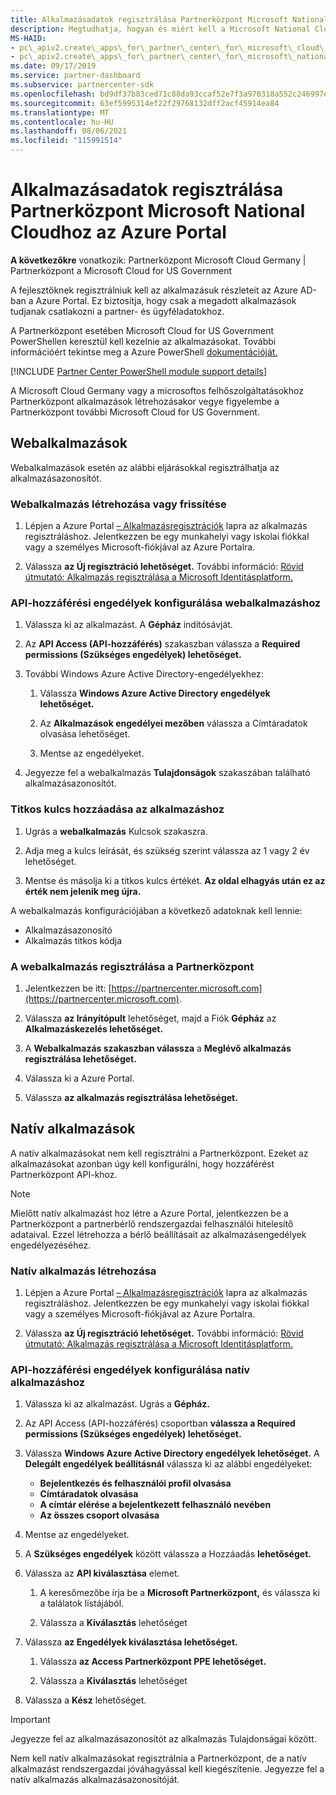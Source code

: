 ```yaml
---
title: Alkalmazásadatok regisztrálása Partnerközpont Microsoft National Cloudhoz
description: Megtudhatja, hogyan és miért kell a Microsoft National Cloudhoz Partnerközpont alkalmazásfejlesztőknek regisztrálniuk az alkalmazásuk részleteit az Azure AD-Azure Portal.
MS-HAID:
- pc\_apiv2.create\_apps\_for\_partner\_center\_for\_microsoft\_cloud\_germany
- pc\_apiv2.create\_apps\_for\_partner\_center\_for\_microsoft\_national\_clouds
ms.date: 09/17/2019
ms.service: partner-dashboard
ms.subservice: partnercenter-sdk
ms.openlocfilehash: bd9df37b83ced71c88da93ccaf52e7f3a970318a552c246997eb1334def9ff81
ms.sourcegitcommit: 63ef5995314ef22f29768132dff2acf45914ea84
ms.translationtype: MT
ms.contentlocale: hu-HU
ms.lasthandoff: 08/06/2021
ms.locfileid: "115991514"
---
```

# <a name="register-app-details-for-partner-center-for-microsoft-national-cloud-through-the-azure-portal"></a>Alkalmazásadatok regisztrálása Partnerközpont Microsoft National Cloudhoz az Azure Portal

**A következőkre** vonatkozik: Partnerközpont Microsoft Cloud Germany | Partnerközpont a Microsoft Cloud for US Government

A fejlesztőknek regisztrálniuk kell az alkalmazásuk részleteit az Azure AD-ban a Azure Portal. Ez biztosítja, hogy csak a megadott alkalmazások tudjanak csatlakozni a partner- és ügyféladatokhoz.

A Partnerközpont esetében Microsoft Cloud for US Government PowerShellen keresztül kell kezelnie az alkalmazásokat. További információért tekintse meg a Azure PowerShell [dokumentációját.](/powershell/module/Azuread/#applications)

[!INCLUDE [Partner Center PowerShell module support details](../includes/powershell-module-support.md)]

A Microsoft Cloud Germany vagy a microsoftos felhőszolgáltatásokhoz Partnerközpont alkalmazások létrehozásakor vegye figyelembe a Partnerközpont további Microsoft Cloud for US Government.

## <a name="web-apps"></a>Webalkalmazások

Webalkalmazások esetén az alábbi eljárásokkal regisztrálhatja az alkalmazásazonosítót.

### <a name="create-or-update-web-app"></a>Webalkalmazás létrehozása vagy frissítése

1. Lépjen a Azure Portal [– Alkalmazásregisztrációk](https://go.microsoft.com/fwlink/?linkid=2083908) lapra az alkalmazás regisztráláshoz. Jelentkezzen be egy munkahelyi vagy iskolai fiókkal vagy a személyes Microsoft-fiókjával az Azure Portalra.

2. Válassza **az Új regisztráció lehetőséget.** További információ: [Rövid útmutató: Alkalmazás regisztrálása a Microsoft Identitásplatform.](/azure/active-directory/develop/quickstart-register-app)

### <a name="configure-api-access-permissions-for-web-app"></a>API-hozzáférési engedélyek konfigurálása webalkalmazáshoz

1. Válassza ki az alkalmazást. A **Gépház** indítósávját.

2. Az **API Access (API-hozzáférés)** szakaszban válassza a **Required permissions (Szükséges engedélyek) lehetőséget.**

3. További Windows Azure Active Directory-engedélyekhez:

    1. Válassza **Windows Azure Active Directory engedélyek lehetőséget.**

    2. Az **Alkalmazások engedélyei mezőben** válassza a Címtáradatok olvasása lehetőséget.

    3. Mentse az engedélyeket.

4. Jegyezze fel a webalkalmazás **Tulajdonságok** szakaszában található alkalmazásazonosítót.

### <a name="add-a-secret-key-to-your-app"></a>Titkos kulcs hozzáadása az alkalmazáshoz

1. Ugrás a **webalkalmazás** Kulcsok szakaszra.

2. Adja meg a kulcs leírását, és szükség szerint válassza az 1 vagy 2 év lehetőséget.

3. Mentse és másolja ki a titkos kulcs értékét. **Az oldal elhagyás után ez az érték nem jelenik meg újra.**

A webalkalmazás konfigurációjában a következő adatoknak kell lennie:

- Alkalmazásazonosító
- Alkalmazás titkos kódja

### <a name="register-the-web-app-in-partner-center"></a>A webalkalmazás regisztrálása a Partnerközpont

1. Jelentkezzen be itt: [https://partnercenter.microsoft.com](https://partnercenter.microsoft.com).

2. Válassza **az Irányítópult** lehetőséget, majd a Fiók **Gépház** az **Alkalmazáskezelés lehetőséget.**

3. A **Webalkalmazás szakaszban válassza** a **Meglévő alkalmazás regisztrálása lehetőséget.**

4. Válassza ki a Azure Portal.

5. Válassza **az alkalmazás regisztrálása lehetőséget.**

## <a name="native-apps"></a>Natív alkalmazások

A natív alkalmazásokat nem kell regisztrálni a Partnerközpont. Ezeket az alkalmazásokat azonban úgy kell konfigurálni, hogy hozzáférést Partnerközpont API-khoz.

>[!NOTE]
>Mielőtt natív alkalmazást hoz létre a Azure Portal, jelentkezzen be a Partnerközpont a partnerbérlő rendszergazdai felhasználói hitelesítő adataival. Ezzel létrehozza a bérlő beállításait az alkalmazásengedélyek engedélyezéséhez.

### <a name="create-native-app"></a>Natív alkalmazás létrehozása

1. Lépjen a Azure Portal [– Alkalmazásregisztrációk](https://go.microsoft.com/fwlink/?linkid=2083908) lapra az alkalmazás regisztráláshoz. Jelentkezzen be egy munkahelyi vagy iskolai fiókkal vagy a személyes Microsoft-fiókjával az Azure Portalra.

2. Válassza **az Új regisztráció lehetőséget.** További információ: [Rövid útmutató: Alkalmazás regisztrálása a Microsoft Identitásplatform.](/azure/active-directory/develop/quickstart-register-app)

### <a name="configure-api-access-permissions-for-native-app"></a>API-hozzáférési engedélyek konfigurálása natív alkalmazáshoz

1. Válassza ki az alkalmazást. Ugrás a **Gépház.**

2. Az API Access (API-hozzáférés) csoportban **válassza a Required permissions (Szükséges engedélyek) lehetőséget.**

3. Válassza **Windows Azure Active Directory engedélyek lehetőséget.** A **Delegált engedélyek beállításnál** válassza ki az alábbi engedélyeket:

    - **Bejelentkezés és felhasználói profil olvasása**
    - **Címtáradatok olvasása**
    - **A címtár elérése a bejelentkezett felhasználó nevében**
    - **Az összes csoport olvasása**

4. Mentse az engedélyeket.

5. A **Szükséges engedélyek** között válassza a Hozzáadás **lehetőséget.**

6. Válassza az **API kiválasztása** elemet.

    1. A keresőmezőbe írja be a **Microsoft Partnerközpont,** és válassza ki a találatok listájából.

    2. Válassza a **Kiválasztás** lehetőséget

7. Válassza **az Engedélyek kiválasztása lehetőséget.**

    1. Válassza **az Access Partnerközpont PPE lehetőséget.**
    
    2. Válassza a **Kiválasztás** lehetőséget

8. Válassza a **Kész** lehetőséget.

>[!IMPORTANT]
> Jegyezze fel az alkalmazásazonosítót az alkalmazás Tulajdonságai között.

Nem kell natív alkalmazásokat regisztrálnia a Partnerközpont, de a natív alkalmazást rendszergazdai jóváhagyással kell kiegészítenie. Jegyezze fel a natív alkalmazás alkalmazásazonosítóját.
